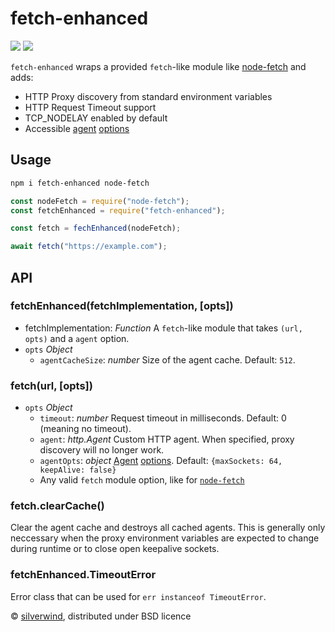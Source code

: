 # fetch-enhanced
[![](https://img.shields.io/npm/v/fetch-enhanced.svg?style=flat)](https://www.npmjs.org/package/fetch-enhanced) [![](https://img.shields.io/npm/dm/fetch-enhanced.svg)](https://www.npmjs.org/package/fetch-enhanced)

`fetch-enhanced` wraps a provided `fetch`-like module like [node-fetch](https://github.com/node-fetch/node-fetch) and adds:

- HTTP Proxy discovery from standard environment variables
- HTTP Request Timeout support
- TCP_NODELAY enabled by default
- Accessible [agent](https://nodejs.org/api/https.html#https_new_agent_options) [options](https://nodejs.org/api/http.html#http_new_agent_options)

## Usage

```bash
npm i fetch-enhanced node-fetch
```
```js
const nodeFetch = require("node-fetch");
const fetchEnhanced = require("fetch-enhanced");

const fetch = fechEnhanced(nodeFetch);

await fetch("https://example.com");
```

## API
### fetchEnhanced(fetchImplementation, [opts])

- fetchImplementation: *Function* A `fetch`-like module that takes `(url, opts)` and a `agent` option.
- `opts` *Object*
  - `agentCacheSize`: *number* Size of the agent cache. Default: `512`.

### fetch(url, [opts])

- `opts` *Object*
  - `timeout`: *number* Request timeout in milliseconds. Default: 0 (meaning no timeout).
  - `agent`: *http.Agent* Custom HTTP agent. When specified, proxy discovery will no longer work.
  - `agentOpts`: *object* [Agent](https://nodejs.org/api/https.html#https_new_agent_options) [options](https://nodejs.org/api/http.html#http_new_agent_options). Default: `{maxSockets: 64, keepAlive: false}`
  - Any valid `fetch` module option, like for [`node-fetch`](https://github.com/node-fetch/node-fetch#options)

### fetch.clearCache()

Clear the agent cache and destroys all cached agents. This is generally only neccessary when the proxy environment variables are expected to change during runtime or to close open keepalive sockets.

### fetchEnhanced.TimeoutError

Error class that can be used for `err instanceof TimeoutError`.

© [silverwind](https://github.com/silverwind), distributed under BSD licence
